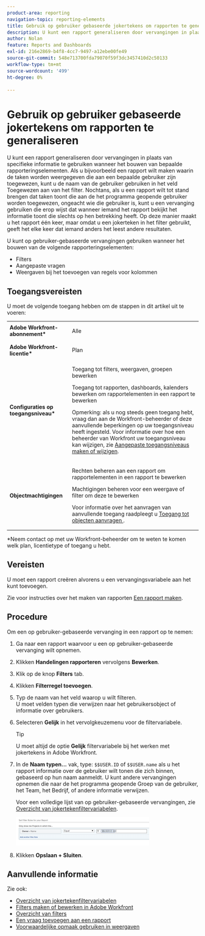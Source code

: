 ```yaml
---
product-area: reporting
navigation-topic: reporting-elements
title: Gebruik op gebruiker gebaseerde jokertekens om rapporten te generaliseren
description: U kunt een rapport generaliseren door vervangingen in plaats van specifieke informatie te gebruiken wanneer het bouwen van bepaalde rapporteringselementen.
author: Nolan
feature: Reports and Dashboards
exl-id: 216e2869-b4f8-4cc7-9497-a12ebe00fe49
source-git-commit: 548e713700fda79070f59f3dc3457410d2c50133
workflow-type: tm+mt
source-wordcount: '499'
ht-degree: 0%

---
```


# Gebruik op gebruiker gebaseerde jokertekens om rapporten te generaliseren

U kunt een rapport generaliseren door vervangingen in plaats van specifieke informatie te gebruiken wanneer het bouwen van bepaalde rapporteringselementen. Als u bijvoorbeeld een rapport wilt maken waarin de taken worden weergegeven die aan een bepaalde gebruiker zijn toegewezen, kunt u de naam van de gebruiker gebruiken in het veld Toegewezen aan van het filter. Nochtans, als u een rapport wilt tot stand brengen dat taken toont die aan de het programma geopende gebruiker worden toegewezen, ongeacht wie die gebruiker is, kunt u een vervanging gebruiken die erop wijst dat wanneer iemand het rapport bekijkt het informatie toont die slechts op hen betrekking heeft. Op deze manier maakt u het rapport één keer, maar omdat u een jokerteken in het filter gebruikt, geeft het elke keer dat iemand anders het leest andere resultaten.

U kunt op gebruiker-gebaseerde vervangingen gebruiken wanneer het bouwen van de volgende rapporteringselementen:

* Filters
* Aangepaste vragen
* Weergaven bij het toevoegen van regels voor kolommen

## Toegangsvereisten

U moet de volgende toegang hebben om de stappen in dit artikel uit te voeren:

<table style="table-layout:auto"> 
 <col> 
 <col> 
 <tbody> 
  <tr> 
   <td role="rowheader"><strong>Adobe Workfront-abonnement*</strong></td> 
   <td> <p>Alle</p> </td> 
  </tr> 
  <tr> 
   <td role="rowheader"><strong>Adobe Workfront-licentie*</strong></td> 
   <td> <p>Plan </p> </td> 
  </tr> 
  <tr> 
   <td role="rowheader"><strong>Configuraties op toegangsniveau*</strong></td> 
   <td> <p>Toegang tot filters, weergaven, groepen bewerken</p> <p>Toegang tot rapporten, dashboards, kalenders bewerken om rapportelementen in een rapport te bewerken</p> <p>Opmerking: als u nog steeds geen toegang hebt, vraag dan aan de Workfront-beheerder of deze aanvullende beperkingen op uw toegangsniveau heeft ingesteld. Voor informatie over hoe een beheerder van Workfront uw toegangsniveau kan wijzigen, zie <a href="../../../administration-and-setup/add-users/configure-and-grant-access/create-modify-access-levels.md" class="MCXref xref">Aangepaste toegangsniveaus maken of wijzigen</a>.</p> </td> 
  </tr> 
  <tr> 
   <td role="rowheader"><strong>Objectmachtigingen</strong></td> 
   <td> <p>Rechten beheren aan een rapport om rapportelementen in een rapport te bewerken</p> <p>Machtigingen beheren voor een weergave of filter om deze te bewerken</p> <p>Voor informatie over het aanvragen van aanvullende toegang raadpleegt u <a href="../../../workfront-basics/grant-and-request-access-to-objects/request-access.md" class="MCXref xref">Toegang tot objecten aanvragen </a>.</p> </td> 
  </tr> 
 </tbody> 
</table>

&#42;Neem contact op met uw Workfront-beheerder om te weten te komen welk plan, licentietype of toegang u hebt.

## Vereisten

U moet een rapport creëren alvorens u een vervangingsvariabele aan het kunt toevoegen.

Zie voor instructies over het maken van rapporten [Een rapport maken](../../../reports-and-dashboards/reports/creating-and-managing-reports/create-report.md).

## Procedure

Om een op gebruiker-gebaseerde vervanging in een rapport op te nemen:

1. Ga naar een rapport waarvoor u een op gebruiker-gebaseerde vervanging wilt opnemen.
1. Klikken **Handelingen rapporteren** vervolgens **Bewerken**.

1. Klik op de knop **Filters** tab.
1. Klikken **Filterregel toevoegen**.
1. Typ de naam van het veld waarop u wilt filteren.\
   U moet velden typen die verwijzen naar het gebruikersobject of informatie over gebruikers.
1. Selecteren **Gelijk** in het vervolgkeuzemenu voor de filtervariabele.

   >[!TIP]
   >
   >U moet altijd de optie **Gelijk** filtervariabele bij het werken met jokertekens in Adobe Workfront.

1. In de **Naam typen...** vak, type: `$$USER.ID` of `$$USER.name` als u het rapport informatie over de gebruiker wilt tonen die zich binnen, gebaseerd op hun naam aanmeldt. U kunt andere vervangingen opnemen die naar de het programma geopende Groep van de gebruiker, het Team, het Bedrijf, of andere informatie verwijzen.

   Voor een volledige lijst van op gebruiker-gebaseerde vervangingen, zie [Overzicht van jokertekenfiltervariabelen](../../../reports-and-dashboards/reports/reporting-elements/understand-wildcard-filter-variables.md).

   ![](assets/user-based-wildcard-in-project-filter-350x74.png)

1. Klikken **Opslaan + Sluiten**.

## Aanvullende informatie

Zie ook:

<!--outdated: * [Basic Report Creation Program](https://one.workfront.com/s/basic-report-creation-program) -->
* [Overzicht van jokertekenfiltervariabelen](../../../reports-and-dashboards/reports/reporting-elements/understand-wildcard-filter-variables.md)
* [Filters maken of bewerken in Adobe Workfront](../../../reports-and-dashboards/reports/reporting-elements/create-filters.md)
* [Overzicht van filters](../../../reports-and-dashboards/reports/reporting-elements/filters-overview.md)
* [Een vraag toevoegen aan een rapport](../../../reports-and-dashboards/reports/creating-and-managing-reports/add-prompt-report.md)
* [Voorwaardelijke opmaak gebruiken in weergaven](../../../reports-and-dashboards/reports/reporting-elements/use-conditional-formatting-views.md)
